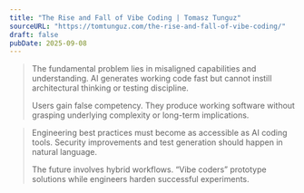 ```yaml
---
title: "The Rise and Fall of Vibe Coding | Tomasz Tunguz"
sourceURL: "https://tomtunguz.com/the-rise-and-fall-of-vibe-coding/"
draft: false
pubDate: 2025-09-08
---
```


> The fundamental problem lies in misaligned capabilities and understanding. AI generates working code fast but cannot instill architectural thinking or testing discipline.
> 
> Users gain false competency. They produce working software without grasping underlying complexity or long-term implications.

> Engineering best practices must become as accessible as AI coding tools. Security improvements and test generation should happen in natural language.
> 
> The future involves hybrid workflows. “Vibe coders” prototype solutions while engineers harden successful experiments.

